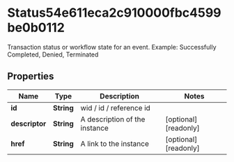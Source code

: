 

# Status54e611eca2c910000fbc4599be0b0112

Transaction status or workflow state for an event. Example: Successfully Completed, Denied, Terminated

## Properties

| Name | Type | Description | Notes |
|------------ | ------------- | ------------- | -------------|
|**id** | **String** | wid / id / reference id |  |
|**descriptor** | **String** | A description of the instance |  [optional] [readonly] |
|**href** | **String** | A link to the instance |  [optional] [readonly] |



